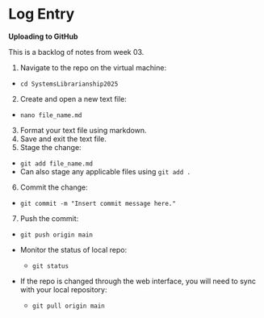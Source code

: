 # Log Entry

**Uploading to GitHub**

This is a backlog of notes from week 03.

1. Navigate to the repo on the virtual machine:
  * `cd SystemsLibrarianship2025`
2. Create and open a new text file:
  * `nano file_name.md`
3. Format your text file using markdown.
4. Save and exit the text file.
5. Stage the change:
  * `git add file_name.md`
  * Can also stage any applicable files using `git add .`
6. Commit the change:
  * `git commit -m "Insert commit message here."`
7. Push the commit:
  * `git push origin main`

* Monitor the status of local repo:
  * `git status`
* If the repo is changed through the web interface, you will need to sync with your local repository:
  * `git pull origin main`
